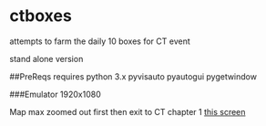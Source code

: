# ctboxes
attempts to farm the daily 10 boxes for CT event

stand alone version

##PreReqs
requires python 3.x
pyvisauto
pyautogui
pygetwindow

###Emulator 1920x1080

Map max zoomed out first then exit to CT chapter 1
[this screen](../blob/master/example.png)
